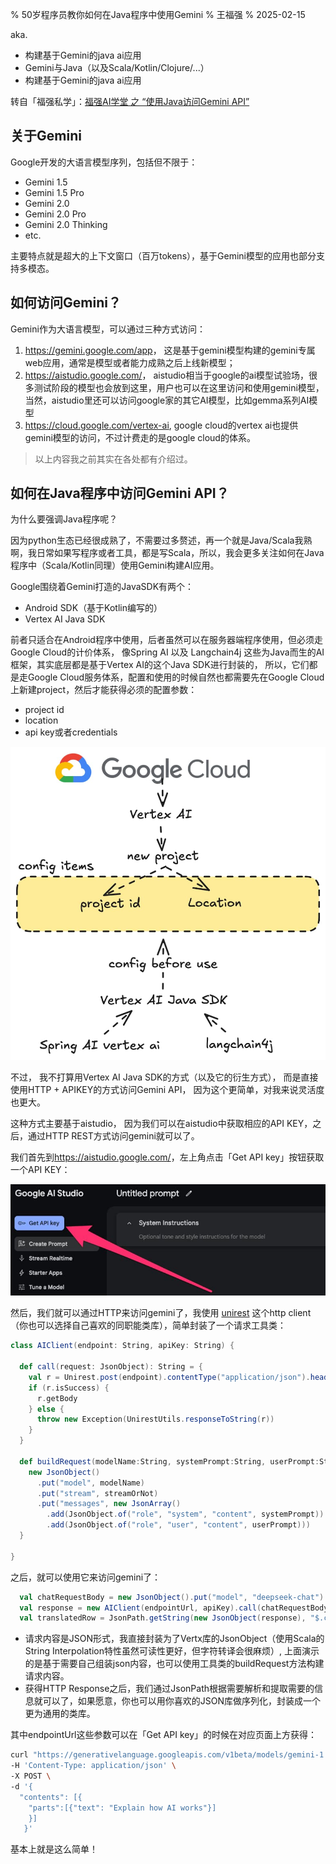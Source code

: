 % 50岁程序员教你如何在Java程序中使用Gemini
% 王福强
% 2025-02-15

aka.

- 构建基于Gemini的java ai应用
- Gemini与Java（以及Scala/Kotlin/Clojure/...）
- 构建基于Gemini的java ai应用

转自「福强私学」：[福强AI学堂 之 “使用Java访问Gemini API”](https://kb.afoo.me/ai/102-%E7%A6%8F%E5%BC%BAai%E5%AD%A6%E5%A0%82/gemini/0000-gemini-with-java/)

## 关于Gemini

Google开发的大语言模型序列，包括但不限于：

- Gemini 1.5 
- Gemini 1.5 Pro
- Gemini 2.0 
- Gemini 2.0 Pro
- Gemini 2.0 Thinking
- etc.

主要特点就是超大的上下文窗口（百万tokens），基于Gemini模型的应用也部分支持多模态。

## 如何访问Gemini？

Gemini作为大语言模型，可以通过三种方式访问：

1. <https://gemini.google.com/app>， 这是基于gemini模型构建的gemini专属web应用，通常是模型或者能力成熟之后上线新模型；
2. <https://aistudio.google.com/>， aistudio相当于google的ai模型试验场，很多测试阶段的模型也会放到这里，用户也可以在这里访问和使用gemini模型，当然，aistudio里还可以访问google家的其它AI模型，比如gemma系列AI模型
3. <https://cloud.google.com/vertex-ai>, google cloud的vertex ai也提供gemini模型的访问，不过计费走的是google cloud的体系。

> 以上内容我之前其实在各处都有介绍过。

## 如何在Java程序中访问Gemini API？

为什么要强调Java程序呢？ 

因为python生态已经很成熟了，不需要过多赘述，再一个就是Java/Scala我熟啊，我日常如果写程序或者工具，都是写Scala，所以，我会更多关注如何在Java程序中（Scala/Kotlin同理）使用Gemini构建AI应用。

Google围绕着Gemini打造的JavaSDK有两个：

- Android SDK（基于Kotlin编写的）
- Vertex AI Java SDK

前者只适合在Android程序中使用，后者虽然可以在服务器端程序使用，但必须走Google Cloud的计价体系， 像Spring AI 以及 Langchain4j 这些为Java而生的AI框架，其实底层都是基于Vertex AI的这个Java SDK进行封装的， 所以，它们都是走Google Cloud服务体系，配置和使用的时候自然也都需要先在Google Cloud上新建project，然后才能获得必须的配置参数：

- project id
- location
- api key或者credentials


![](./images/vertex-ai-java-sdk.jpg)


不过， 我不打算用Vertex AI Java SDK的方式（以及它的衍生方式）， 而是直接使用HTTP + APIKEY的方式访问Gemini API， 因为这个更简单，对我来说灵活度也更大。

这种方式主要基于aistudio， 因为我们可以在aistudio中获取相应的API KEY，之后，通过HTTP REST方式访问gemini就可以了。

我们首先到<https://aistudio.google.com/>，左上角点击「Get API key」按钮获取一个API KEY：

![](./images/get-api-key.jpg)

然后，我们就可以通过HTTP来访问gemini了，我使用 [unirest](https://github.com/Kong/unirest-java) 这个http client（你也可以选择自己喜欢的同职能类库），简单封装了一个请求工具类：

```scala
class AIClient(endpoint: String, apiKey: String) {

  def call(request: JsonObject): String = {
    val r = Unirest.post(endpoint).contentType("application/json").header("Authorization", s"Bearer ${apiKey}").body(request.encode()).asString()
    if (r.isSuccess) {
      r.getBody
    } else {
      throw new Exception(UnirestUtils.responseToString(r))
    }
  }

  def buildRequest(modelName:String, systemPrompt:String, userPrompt:String, streamOrNot: Boolean = false) : JsonObject = {
    new JsonObject()
      .put("model", modelName)
      .put("stream", streamOrNot)
      .put("messages", new JsonArray()
        .add(JsonObject.of("role", "system", "content", systemPrompt))
        .add(JsonObject.of("role", "user", "content", userPrompt)))
  }

}
```

之后，就可以使用它来访问gemini了：

```scala
  val chatRequestBody = new JsonObject().put("model", "deepseek-chat").put("stream", false).put("messages", new JsonArray().add(JsonObject.of("role", "system", "content", prepareSystemPrompt(customPrompt))).add(JsonObject.of("role", "user", "content", row)))
  val response = new AIClient(endpointUrl, apiKey).call(chatRequestBody)
  val translatedRow = JsonPath.getString(new JsonObject(response), "$.choices[0].message.content")
```

- 请求内容是JSON形式，我直接封装为了Vertx库的JsonObject（使用Scala的String Interpolation特性虽然可读性更好，但字符转译会很麻烦）, 上面演示的是基于需要自己组装json内容，也可以使用工具类的buildRequest方法构建请求内容。
- 获得HTTP Response之后，我们通过JsonPath根据需要解析和提取需要的信息就可以了，如果愿意，你也可以用你喜欢的JSON库做序列化，封装成一个更为通用的类库。

其中endpointUrl这些参数可以在「Get API key」的时候在对应页面上方获得：

```bash
curl "https://generativelanguage.googleapis.com/v1beta/models/gemini-1.5-flash:generateContent?key=GEMINI_API_KEY" \
-H 'Content-Type: application/json' \
-X POST \
-d '{
  "contents": [{
    "parts":[{"text": "Explain how AI works"}]
    }]
   }'
```

基本上就是这么简单！









